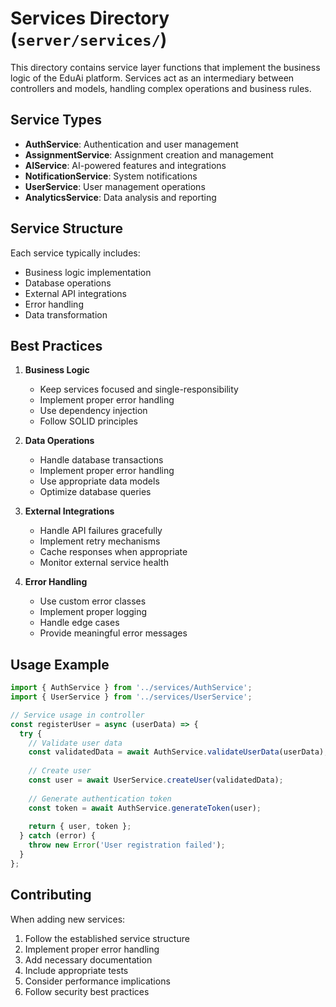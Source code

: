 # Services Directory (`server/services/`)

This directory contains service layer functions that implement the business logic of the EduAi platform. Services act as an intermediary between controllers and models, handling complex operations and business rules.

## Service Types

- **AuthService**: Authentication and user management
- **AssignmentService**: Assignment creation and management
- **AIService**: AI-powered features and integrations
- **NotificationService**: System notifications
- **UserService**: User management operations
- **AnalyticsService**: Data analysis and reporting

## Service Structure

Each service typically includes:
- Business logic implementation
- Database operations
- External API integrations
- Error handling
- Data transformation

## Best Practices

1. **Business Logic**
   - Keep services focused and single-responsibility
   - Implement proper error handling
   - Use dependency injection
   - Follow SOLID principles

2. **Data Operations**
   - Handle database transactions
   - Implement proper error handling
   - Use appropriate data models
   - Optimize database queries

3. **External Integrations**
   - Handle API failures gracefully
   - Implement retry mechanisms
   - Cache responses when appropriate
   - Monitor external service health

4. **Error Handling**
   - Use custom error classes
   - Implement proper logging
   - Handle edge cases
   - Provide meaningful error messages

## Usage Example

```javascript
import { AuthService } from '../services/AuthService';
import { UserService } from '../services/UserService';

// Service usage in controller
const registerUser = async (userData) => {
  try {
    // Validate user data
    const validatedData = await AuthService.validateUserData(userData);
    
    // Create user
    const user = await UserService.createUser(validatedData);
    
    // Generate authentication token
    const token = await AuthService.generateToken(user);
    
    return { user, token };
  } catch (error) {
    throw new Error('User registration failed');
  }
};
```

## Contributing

When adding new services:
1. Follow the established service structure
2. Implement proper error handling
3. Add necessary documentation
4. Include appropriate tests
5. Consider performance implications
6. Follow security best practices 